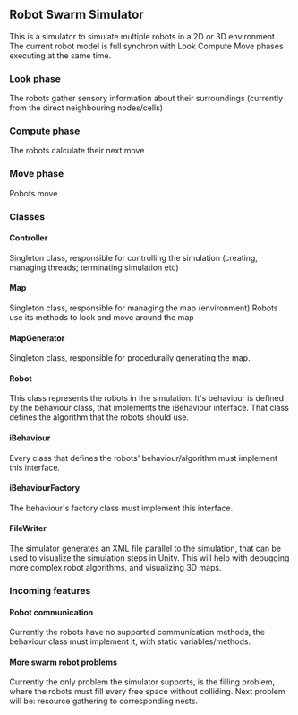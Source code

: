 ## Robot Swarm Simulator

This is a simulator to simulate multiple robots in a 2D or 3D environment.
The current robot model is full synchron with Look Compute Move phases executing at the same time.

### Look phase
The robots gather sensory information about their surroundings (currently from the direct neighbouring nodes/cells)

### Compute phase 
The robots calculate their next move

### Move phase 
Robots move

### Classes
#### Controller
Singleton class, responsible for controlling the simulation (creating, managing threads; terminating simulation etc)

#### Map
Singleton class, responsible for managing the map (environment)
Robots use its methods to look and move around the map

#### MapGenerator
Singleton class, responsible for procedurally generating the map.

#### Robot
This class represents the robots in the simulation. It's behaviour is defined by the behaviour class, that implements the iBehaviour interface. That class defines the algorithm that the robots should use.

#### iBehaviour
Every class that defines the robots' behaviour/algorithm must implement this interface.

#### iBehaviourFactory
The behaviour's factory class must implement this interface.

#### FileWriter
The simulator generates an XML file parallel to the simulation, that can be used to visualize the simulation steps in Unity.
This will help with debugging more complex robot algorithms, and visualizing 3D maps.

### Incoming features
#### Robot communication
Currently the robots have no supported communication methods, the behaviour class must implement it, with static variables/methods.

#### More swarm robot problems
Currently the only problem the simulator supports, is the filling problem, where the robots must fill every free space without colliding.
Next problem will be: resource gathering to corresponding nests.
